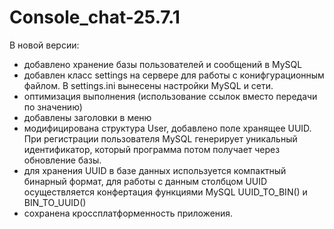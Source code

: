 # Console_chat-25.7.1
В новой версии:
+ добавлено хранение базы пользователей и сообщений в MySQL
+ добавлен класс settings на сервере для работы с конифгурационным файлом. В settings.ini вынесены настройки MySQL и сети.
+ оптимизация выполнения (использование ссылок вместо передачи по значению)
+ добавлены заголовки в меню
+ модифицирована структура User, добавлено поле хранящее UUID. При регистрации пользователя MySQL генерирует уникальный идентификатор, который программа потом получает через обновление базы.
+ для хранения UUID в базе данных используется компактный бинарный формат, для работы с данным столбцом UUID осуществляется конфертация функциями MySQL UUID_TO_BIN() и BIN_TO_UUID()
+ сохранена кроссплатформенность приложения.
